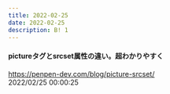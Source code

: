 ```yaml
---
title: 2022-02-25
date: 2022-02-25
description: B! 1
---
```


#### pictureタグとsrcset属性の違い。超わかりやすく
https://penpen-dev.com/blog/picture-srcset/<br>
2022/02/25 00:00:25<br>


